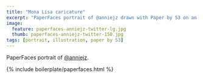 ```yaml
---
title: "Mona Lisa caricature"
excerpt: "PaperFaces portrait of @anniejz drawn with Paper by 53 on an iPad."
image: 
  feature: paperfaces-anniejz-twitter-lg.jpg
  thumb: paperfaces-anniejz-twitter-150.jpg
tags: [portrait, illustration, paper by 53]
---
```


PaperFaces portrait of [@anniejz](http://twitter.com/anniejz).

{% include boilerplate/paperfaces.html %}